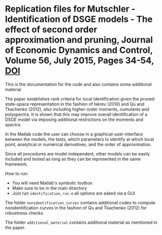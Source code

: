 # Replication files for Mutschler - Identification of DSGE models - The effect of second order approximation and pruning, Journal of Economic Dynamics and Control, Volume 56, July 2015, Pages 34-54, [DOI](http://dx.doi.org/10.1016/j.jedc.2015.04.007)

This is the documentation for the code and also contains some additional material

The paper establishes rank criteria for local identification given the pruned state-space representation in the fashion of Iskrev (2010) and Qu and Tkachenko (2012), also including higher-order moments, cumulants and polyspectra. It is shown that this may improve overall identification of a DSGE model via imposing additional restrictions on the moments and spectra.

In the Matlab code the user can choose in a graphical-user-interface between the models, the tests, which parameters to identify at which local point, analytical or numerical derivatives, and the order of approximation.

Since all procedures are model independent, other models can be easily included and tested as long as they can be represented in the same framework.

How to run:
- You will need Matlab's symbolic toolbox
- Make sure to be in the main directory
- Just run `identification_run.m` all options are asked via a GUI

The folder `nonidentification_curves` contains additional codes to compute nonidentification curves in the fashion of Qu and Tkachenko (2012) for robustness checks.

The folder `additional_material` contains additional material as mentioned in the paper.
